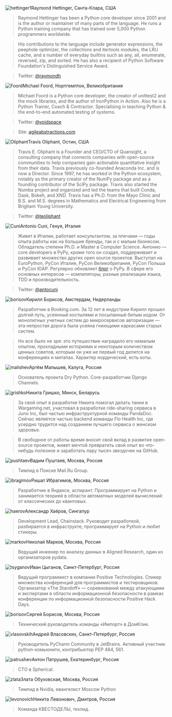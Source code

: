 <a name="Raymond-Hettinger"></a>![hettinger1](/2019/img/speakers/2019/hettinger.jpg)Raymond Hettinger, Санта-Клара, США

> Raymond Hettinger has been a Python core developer since 2001 and is the author or maintainer of many parts of the language. He runs a Python training company that has trained over 5,000 Python programmers worldwide.

> His contributions to the language include generator expressions, the peephole optimizer, the collections and itertools modules, the LRU cache, and a number of everyday builtins such as any, all, enumerate, reversed, zip, and sorted. He has also a recipient of Python Software Foundation's Distinguished Service Award.

> Twitter: [@raymondh](https://twitter.com/raymondh)

<a name="Michael-Foord"></a>![Foord](/2019/img/speakers/2019/foord.jpg)Michael Foord, Нортгемптон, Великобритания

> Michael Foord is a Python core developer, the creator of unittest2 and the mock libraries, and the author of IronPython in Action. Also he is a Python Trainer, Coach & Contractor. Specialising in teaching Python & the end-to-end automated testing of systems. 

> Twitter: [@voidspace](https://twitter.com/voidspace)

> Site: [agileabstractions.com](https://agileabstractions.com)

<a name="Travis-Oliphant"></a>![Oliphant](/2019/img/speakers/2019/Travis.png)Travis Oliphant, Остин, США

> Travis E. Oliphant is a Founder and CEO/CTO of Quansight, a consulting company that connects companies with open-source communities to help companies gain actionable quantitative insight from their data. Travis previously co-founded Anaconda Inc. and is now a Director.  Since 1997, he has worked in the Python ecosystem, notably as the primary creator of the NumPy package and as a founding contributor of the SciPy package.  Travis also started the Numba project and organized and led the teams that built Conda, Dask, Bokeh, and XND.  Travis has a Ph.D. from the Mayo Clinic and B.S. and M.S. degrees in Mathematics and Electrical Engineering from Brigham Young University. 

> Twitter: [@teoliphant](https://twitter.com/teoliphant)

<a name="Antonio-Cuni"></a>![Cuni](/2019/img/speakers/2019/cuni.jpg)Antonio Cuni, Генуя, Италия

> Живет в Италии, работает консультантом, за плечами — годы опыта работы как на большие бренды, так и с малым бизнесом. Обладатель степени Ph.D. и Master в Computer Science. Антонио — core developers в PyPy, кроме того он создал, поддерживает и развивает множество других open source проектов. Выступал на EuroPython, PyCon Италия, PyCon Великобритания, PyCon Польша и PyCon ЮАР. Регулярно обновляет [блог](http://antocuni.eu/en/) о PyPy. В сфере его основных интересов — компиляторы, разные реализации языка, TDD и производительность.

> Twitter: [@antocuni](https://twitter.com/antocuni)


<a name="kirill-borisov"></a>![borisov](/2019/img/speakers/2019/borisov.png)Кирилл Борисов, Амстердам, Нидерланды

> Разработчик в Booking.com. За 12 лет в индустрии Кирилл прошел долгий путь, усеянный костылями и посыпанный битым кодом. От монолитных учетных систем до микросервисов авторизации — эта непростая дорога была усеяна гниющими каркасами старых систем.

> Но все было не зря: это путешествие наградило его немалым опытом, прохладными историями и некоторым количеством ценных советов, которым он уже не первый год делится на конференциях и митапах. Характер нордический, есть коты.

<a name="artem-malishev"></a>![malishev](/2019/img/speakers/2019/malishev.jpg)Артём Малышев, Калуга, Россия

> Основатель проекта Dry Python. Core-разработчик Django Channels.

<a name="nikita-grishko"></a>![grishko](/2019/img/speakers/2019/grishko.png)Никита Гришко, Минск, Беларусь

> За свой опыт в разработке Никита помогал делать танки в Wargaming.net, участовал в разработке ride-sharing сервиса в Juno Inc, был частью инфраструктурной команды PandaDoc. Сейчас является частью backend команды Flo Health Inc, где усердно трудится над созданием лучшего сервиса о женском здоровье.

> В свободное от работы время вносит свой вклад в развитие open-source проектов, живет мечтой превратить свой опыт во что-нибудь полезное и заработать пару тысяч звездочек на GitHub.

<a name="pushtaev"></a>![pushtaev](/2018/img/speakers/2018/pushtaev.jpg)Вадим Пуштаев, Москва, Россия

> Тимлид в Поиске Mail.Ru Group.

<a name="ibragimov"></a>![ibragimov](/2019/img/speakers/2019/ibragimov.png)Ришат Ибрагимов, Москва, Россия

> Разработчик в Яндексе, аспирант. Программирует на Python и занимается теорией в области автоматных моделей вычислений: от классических до квантовых.

<a name="haerov"></a>![haerov](/2019/img/speakers/2019/haerov.jpg)Александр Хаёров, Сингапур

> Development Lead, Chainstack. Руководит разработкой, разбирается в  инфраструкте, программирует на Python и любит стикеры.

<a name="markov"></a>![markov](/2019/img/speakers/2019/markov.jpg)Николай Марков, Москва, Россия

> Ведущий инженер по анализу данных в Aligned Research, один из организаторов pydata. 

<a name="tsyganov"></a>![tsyganov](/2019/img/speakers/2019/tsyganov.png)Иван Цыганов, Санкт-Петербург, Россия

> Ведущий программист в компании Positive Technologies. Спикер множества конференций для программистов и тестировщиков. 
Организатор «The Standoff» — соревнований между атакующими и экспертами в области информационной безопасности в рамках конференции по информационной безопасности Positive Hack Days.

<a name="borisov"></a>![borisov](/2018/img/speakers/2018/borisov.jpg)Сергей Борисов, Москва, Россия

> Технический руководитель команды «Импорт» в ДомКлик.

<a name="vlasovskih"></a>![vlasovskih](/2017/img/speakers/2017/vlasovskih.JPG)Андрей Власовских, Санкт-Петербург, Россия

> Руководитель PyCharm Community в JetBrains. Активный участник python-комьюнити, контрибьютор PEP 484, 561.

<a name="patrushev"></a>![patrushev](/2019/img/speakers/2019/patrushev.jpg)Антон Патрушев, Екатеринбург, Россия

> CTO в Spherical.

<a name="zlata"></a>![zlata](/2019/img/speakers/2019/zlata.jpg)Злата Обуховская, Москва, Россия

> Тимлид в Nvidia, евангелист Moscow Python

<a name="levonovich"></a>![levonovich](/2019/img/speakers/2019/levonovich.png)Никита Левонович, Дмитров, Россия

> Команда КВЕСТОДЕЛЫ, техлид.
